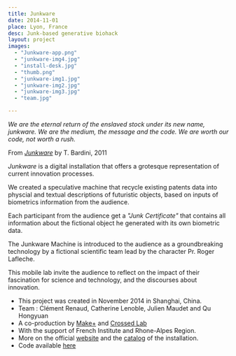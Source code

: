 ```yaml
---
title: Junkware
date: 2014-11-01
place: Lyon, France
desc: Junk-based generative biohack
layout: project
images:
  - "Junkware-app.png"
  - "junkware-img4.jpg"
  - "install-desk.jpg"
  - "thumb.png"
  - "junkware-img1.jpg"
  - "junkware-img2.jpg"
  - "junkware-img3.jpg"
  - "team.jpg"

---
```


*We are the eternal return of the enslaved stock under its new name, junkware.
We are the medium, the message and the code.
We are worth our code, not worth a rush.*

From *[Junkware](http://books.google.fr/books?id=7hZDllG70OYC&lpg=PP1&hl=fr&pg=PA9#v=onepage&q&f=true)* by T. Bardini, 2011

*Junkware* is a digital installation that offers a grotesque representation of
current innovation processes.

We created a speculative machine that recycle existing patents data into physcial and textual descriptions of futuristic objects, based on inputs of biometrics information from the audience.

Each participant from the audience get a *"Junk Certificate"* that contains all information about the fictional object he generated with its own biometric data.

The Junkware Machine is introduced to the audience as a groundbreaking technology
by a fictional scientific team lead by the character Pr. Roger Lafleche.

This mobile lab invite the audience to reflect on the impact of their fascination for science and technology, and the discourses about innovation.


* This project was created in November 2014 in Shanghai, China.
* Team : Clément Renaud, Catherine Lenoble, Julien Maudet and Qu Hongyuan
* A co-production by [Make+](http://makeplus.org) and [Crossed Lab](http://www.crossedlab.org)
* With the support of French Institute and Rhone-Alpes Region.
* More on the official  [website](http://junkware.io) and the [catalog](http://github.com/clemsos/thejunkventurebook) of the installation.
* Code available [here](http://github.com/clemsos/junkware)
